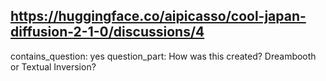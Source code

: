 ## https://huggingface.co/aipicasso/cool-japan-diffusion-2-1-0/discussions/4

contains_question: yes
question_part: How was this created? Dreambooth or Textual Inversion?